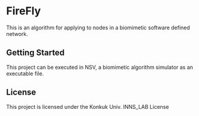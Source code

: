 # FireFly

This is an algorithm for applying to nodes in a biomimetic software defined network.

## Getting Started

This project can be executed in NSV, a biomimetic algorithm simulator as an executable file.

## License

This project is licensed under the Konkuk Univ. INNS_LAB License
